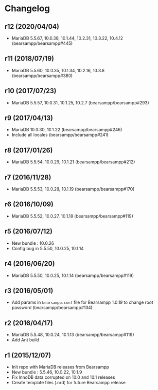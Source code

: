 # Changelog

## r12 (2020/04/04)

* MariaDB 5.5.67, 10.0.38, 10.1.44, 10.2.31, 10.3.22, 10.4.12 (bearsampp/bearsampp#445)

## r11 (2018/07/19)

* MariaDB 5.5.60, 10.0.35, 10.1.34, 10.2.16, 10.3.8 (bearsampp/bearsampp#380)

## r10 (2017/07/23)

* MariaDB 5.5.57, 10.0.31, 10.1.25, 10.2.7 (bearsampp/bearsampp#293)

## r9 (2017/04/13)

* MariaDB 10.0.30, 10.1.22 (bearsampp/bearsampp#246)
* Include all locales (bearsampp/bearsampp#241)

## r8 (2017/01/26)

* MariaDB 5.5.54, 10.0.29, 10.1.21 (bearsampp/bearsampp#212)

## r7 (2016/11/28)

* MariaDB 5.5.53, 10.0.28, 10.1.19 (bearsampp/bearsampp#170)

## r6 (2016/10/09)

* MariaDB 5.5.52, 10.0.27, 10.1.18 (bearsampp/bearsampp#119)

## r5 (2016/07/12)

* New bundle : 10.0.26
* Config bug in 5.5.50, 10.0.25, 10.1.14

## r4 (2016/06/20)

* MariaDB 5.5.50, 10.0.25, 10.1.14 (bearsampp/bearsampp#119)

## r3 (2016/05/01)

* Add params in `bearsampp.conf` file for Bearsampp 1.0.19 to change root password (bearsampp/bearsampp#134)

## r2 (2016/04/17)

* MariaDB 5.5.48, 10.0.24, 10.1.13 (bearsampp/bearsampp#119)
* Add Ant build

## r1 (2015/12/07)

* Init repo with MariaDB releases from Bearsampp
* New bundle : 5.5.46, 10.0.22, 10.1.9
* Fix InnoDB data corrupted on 10.0 and 10.1 releases
* Create template files (.nrd) for future Bearsampp release
